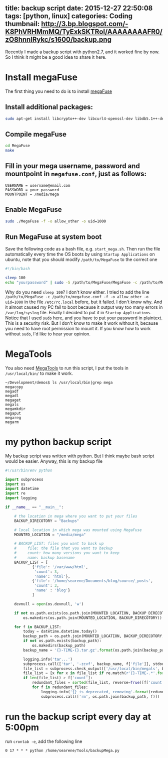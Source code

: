 title: backup script
date: 2015-12-27 22:50:08
tags: [python, linux]
categories: Coding
thumbnail: http://3.bp.blogspot.com/-K8PhVRHMmMQ/TyExkSKTRoI/AAAAAAAAFR0/zO8hnnIRykc/s1600/backup.png
---

Recently I made a backup script with python2.7, and it worked fine by now. So I think it might be a good idea to share it here.

# Install megaFuse

The first thing you need to do is to install [megaFuse](https://github.com/matteoserva/MegaFuse)

## Install additional packages:

```bash
sudo apt-get install libcrypto++-dev libcurl4-openssl-dev libdb5.1++-dev libfreeimage-dev libreadline-dev libfuse-dev
```

## Compile megaFuse

```bash
cd MegaFuse
make
```

## Fill in your mega username, password and mountpoint in `megafuse.conf`, just as follows:

```
USERNAME = username@email.com
PASSWORD = your_password
MOUNTPOINT = /media/mega
```

## Enable MegaFuse

```bash
sudo ./MegaFuse -f -o allow_other -o uid=1000
```

## Run MegaFuse at system boot

Save the following code as a bash file, e.g. `start_mega.sh`. Then run the file automatically every time the OS boots by using `Startup Applications` on ubuntu, note that you should modify `/path/to/MegaFuse` to the correct one

```bash
#!/bin/bash

sleep 100
echo "yourpassword" | sudo -S /path/to/MegaFuse/MegaFuse -c /path/to/MegaFuse/megafuse.conf -f -o allow_other -o uid=1000
```

Why do you need `sleep 100`? I don't know either. I tried to add the line `/path/to/MegaFuse -c /path/to/megafuse.conf -f -o allow_other -o uid=1000` in the file `/etc/rc.local` before, but it failed. I don't know why. And it almost caused my PC fail to boot because it output way too many errors in `/var/log/syslog` file. Finally I decided to put it in `Startup Applications`. Notice that I used `sudo` here, and you have to put your password in plaintext. This is a security risk. But I don't know to make it work without it, because you need to have root permission to mount it. If you know how to work without `sudo`, I'd like to hear your opinion.

# MegaTools

You also need [MegaTools](https://megatools.megous.com/) to run this script, I put the tools in `/usr/local/bin/` to make it work.

```
~/Development/demos$ ls /usr/local/bin|grep mega
megacopy
megadf
megadl
megaget
megals
megamkdir
megaput
megareg
megarm
```

# my python backup script

My backup script was written with python. But I think maybe bash script would be easier. Anyway, this is my backup file

```python
#!/usr/bin/env python

import subprocess
import os
import datetime
import re
import logging

if __name__ == "__main__":

    # the location in mega where you want to put your files
    BACKUP_DIRECOTORY = "Backups"

    # local location in which mega was mounted using MegaFuse
    MOUNTED_LOCATION = "/media/mega"

    # BACKUP_LIST: files you want to back up
    #     file: the file that you want to backup
    #     count: how many versions you want to keep
    #     name: backup basename
    BACKUP_LIST = [
            {'file': '/var/www/html',
             'count': 3,
             'name': 'html'},
            {'file': '/home/searene/Documents/blog/source/_posts',
             'count': 3,
             'name' : 'blog'}
            ]

    devnull = open(os.devnull, 'w')

    if not os.path.exists(os.path.join(MOUNTED_LOCATION, BACKUP_DIRECOTORY)):
        os.makedirs(os.path.join(MOUNTED_LOCATION, BACKUP_DIRECOTORY))

    for f in BACKUP_LIST:
        today = datetime.datetime.today()
        backup_path = os.path.join(MOUNTED_LOCATION, BACKUP_DIRECOTORY, f['name'])
        if not os.path.exists(backup_path):
            os.makedirs(backup_path)
        backup_name = '{}-TIME-{}.tar.gz'.format(os.path.join(backup_path, f['name']), today.strftime("%Y-%m-%d-%H-%M-%S"))

        logging.info('tar...')
        subprocess.call(['tar', '-zcvf', backup_name, f['file']], stdout=devnull)
        file_list = subprocess.check_output(['/usr/local/bin/megals', backup_path]).split('\n')
        file_list = [x for x in file_list if re.match(r'{}-TIME-.*'.format(f['name']), x)]
        if len(file_list) > f['count']:
            redundant_files = sorted(file_list, reverse=True)[f['count']:]
            for f in redundant_files:
                logging.info('{} is deprecated, removing'.format(redundant_files))
                subprocess.call(['rm', os.path.join(backup_path, f)])
```

# run the backup script every day at 5:00pm

run `crontab -e`, add the following line

```
0 17 * * * python /home/searene/Tools/backupMega.py
```
